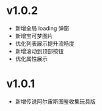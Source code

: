 # v1.0.2

- 新增全局 loading 弹窗
- 新增宝可梦图片
- 优化列表展示提升流畅度
- 新增滚动到顶部按钮
- 优化属性展示

# v1.0.1

- 新增传说阿尔宙斯图鉴收集玩具版
